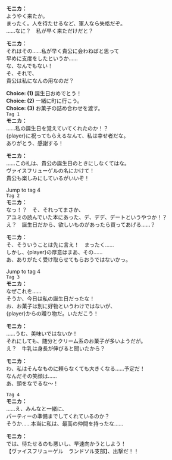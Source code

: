 # 

  
**モニカ：**  
ようやく来たか。  
まったく。人を待たせるなど、軍人なら失格だぞ。  
……なに？　私が早く来ただけだと？  
  
**モニカ：**  
それはその……私が早く貴公に会わねばと思って  
早めに支度をしたというか……  
な、なんでもない！  
そ、それで、  
貴公は私になんの用なのだ？  
  
**Choice: (1)**  誕生日おめでとう！  
**Choice: (2)**  一緒に町に行こう。  
**Choice: (3)**  お菓子の詰め合わせを渡す。  
`Tag 1`  
**モニカ：**  
……私の誕生日を覚えていてくれたのか！？  
{player}に祝ってもらえるなんて、私は幸せ者だな。  
ありがとう、感謝する！  
  
**モニカ：**  
……この礼は、貴公の誕生日のときにしなくてはな。  
ヴァイスフリューゲルの名にかけて！  
貴公も楽しみにしているがいいぞ！  
  
Jump to tag 4  
`Tag 2`  
**モニカ：**  
なっ！？　そ、それってまさか、  
アユミの読んでいた本にあった、デ、デデ、デートというやつか！？  
え？　誕生日だから、欲しいものがあったら買ってあげる……？  
  
**モニカ：**  
そ、そういうことは先に言え！　まったく……  
しかし、{player}の厚意はまあ、その……  
あ、ありがたく受け取らせてもらおうではないかっ。  
  
Jump to tag 4  
`Tag 3`  
**モニカ：**  
なぜこれを……  
そうか、今日は私の誕生日だったな！  
お、お菓子は別に好物というわけではないが、  
{player}からの贈り物だ。いただこう！  
  
**モニカ：**  
……うむ、美味いではないか！  
それにしても、随分とクリーム系のお菓子が多いようだが。  
え？　牛乳は身長が伸びると聞いたから？  
  
**モニカ：**  
わ、私はそんなものに頼らなくても大きくなる……予定だ！  
なんだその笑顔は……  
あ、頭をなでるな～！  
  
`Tag 4`  
**モニカ：**  
……え、みんなと一緒に、  
パーティーの準備までしてくれているのか？  
そうか……本当に私は、最高の仲間を持ったな……  
  
**モニカ：**  
では、待たせるのも悪いし、早速向かうとしよう！  
【ヴァイスフリューゲル　ランドソル支部】、出撃だ！！  
